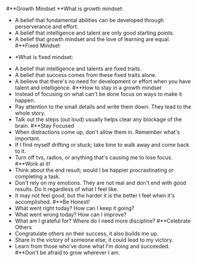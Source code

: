 #**Growth Mindset
**What is growth mindset:
- A belief that fundamental abilities can be developed through perserverance and effort.
- A belief that intelligence and talent are only good starting points.
- A belief that growth mindset and the love of learning are equal.
#**Fixed Mindset
* *What is fixed mindset:
- A belief that intelligence and talents are fixed traits.
- A belief that success comes from these fixed traits alone.
- A believe that there's no need for development or effort when you have talent and intelligence.
#**How to stay in a growth mindset
- Instead of focusing on what can't be done focus on ways to make it happen.
- Pay attention to the small details and write them down. They lead to the whole story.
- Talk out the steps (out loud) usually helps clear any blockage of the brain.
#**Stay Focused
- When distractions come up, don't allow them in. Remember what's important.
- If I find myself drifting or stuck; take time to walk away and come back to it. 
- Turn off tvs, radios, or anything that's causing me to lose focus. 
#**Work at it!
- Think about the end result; would I be happier procrastinating or completing a task.
- Don't rely on my emotions. They are not real and don't end with good results. Do it regardless of what I feel like.
- It may not feel good, but the harder it is the better I feel when it's accomplished.
#**Be Honest!
- What went right today? How can I keep it going?
- What went wrong today? How can I improve?
- What am I grateful for? Where do I need more discipline?
#**Celebrate Others
- Congratulate others on their success, it also builds me up.
- Share in the victory of someone else, it could lead to my victory.
- Learn from those who've done what I'm doing and succeeded.
#**Don't be afraid to grow wherever I am.
